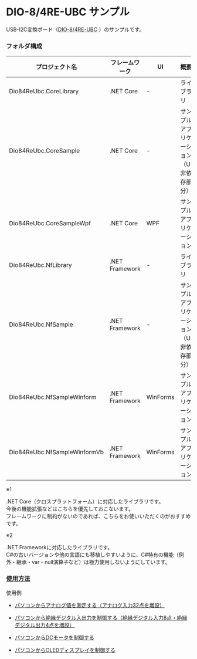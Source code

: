 # DIO-8/4RE-UBC サンプル

USB-I2C変換ボード（[DIO-8/4RE-UBC](https://www.y2c.co.jp/i2c-r/dio-8-4re-ubc.html) ）のサンプルです。  

### フォルダ構成

プロジェクト名|フレームワーク|UI|概要|言語|注記
---|---|---|---|---|---
Dio84ReUbc.CoreLibrary|.NET  Core|-|ライブラリ|C#|※1
Dio84ReUbc.CoreSample|.NET  Core|-|サンプルアプリケーション<br>（UI非依存部分）|C#|-
Dio84ReUbc.CoreSampleWpf|.NET  Core|WPF|サンプルアプリケーション|C#|-
Dio84ReUbc.NfLibrary|.NET  Framework|-|ライブラリ|C#|※2
Dio84ReUbc.NfSample|.NET  Framework|-|サンプルアプリケーション<br>（UI非依存部分）|C#|-
Dio84ReUbc.NfSampleWinform|.NET  Framework|WinForms|サンプルアプリケーション|C#|-
Dio84ReUbc.NfSampleWinformVb|.NET  Framework|WinForms|サンプルアプリケーション|Visual Basic|-


※1  

.NET Core（クロスプラットフォーム）に対応したライブラリです。  
今後の機能拡張などはこちらを優先しておこないます。  
フレームワークに制約がないのであれば、こちらをお使いいただくのがおすすめです。

※2  

.NET Frameworkに対応したライブラリです。  
C#の古いバージョンや他の言語にも移植しやすいように、C#特有の機能（例外・継承・var・null演算子など）は極力使用しないようにしています。

### [使用方法](https://www.y2c.co.jp/i2c-r/dio-8-4re-ubc/windows.html)  

使用例

* [パソコンからアナログ値を測定する（アナログ入力32点を増設）](
https://www.y2c.co.jp/i2c-r/aio-32-0ra-irc/windows.html)

* [パソコンから絶縁デジタル入出力を制御する（絶縁デジタル入力8点・絶縁デジタル出力4点を増設）](https://www.y2c.co.jp/i2c-r/dio-8-4rd-irc/windows.html)

* [パソコンからDCモータを制御する](https://www.y2c.co.jp/i2c-r/dio-8-4re-ubc/adafruit2348.html)

* [パソコンからOLEDディスプレイを制御する](https://www.y2c.co.jp/i2c-r/dio-8-4re-ubc/mikroe1649.html)